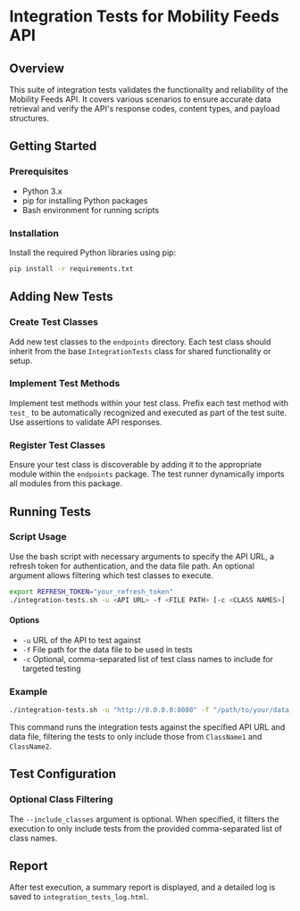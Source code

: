 # Integration Tests for Mobility Feeds API

## Overview
This suite of integration tests validates the functionality and reliability of the Mobility Feeds API. It covers various scenarios to ensure accurate data retrieval and verify the API's response codes, content types, and payload structures.

## Getting Started

### Prerequisites
- Python 3.x
- pip for installing Python packages
- Bash environment for running scripts

### Installation
Install the required Python libraries using pip:

```bash
pip install -r requirements.txt
```

## Adding New Tests

### Create Test Classes
Add new test classes to the `endpoints` directory. Each test class should inherit from the base `IntegrationTests` class for shared functionality or setup.

### Implement Test Methods
Implement test methods within your test class. Prefix each test method with `test_` to be automatically recognized and executed as part of the test suite. Use assertions to validate API responses.

### Register Test Classes
Ensure your test class is discoverable by adding it to the appropriate module within the `endpoints` package. The test runner dynamically imports all modules from this package.

## Running Tests

### Script Usage
Use the bash script with necessary arguments to specify the API URL, a refresh token for authentication, and the data file path. An optional argument allows filtering which test classes to execute.

```bash
export REFRESH_TOKEN="your_refresh_token"
./integration-tests.sh -u <API URL> -f <FILE PATH> [-c <CLASS NAMES>]
```

#### Options
- `-u` URL of the API to test against
- `-f` File path for the data file to be used in tests
- `-c` Optional, comma-separated list of test class names to include for targeted testing

### Example
```bash
./integration-tests.sh -u "http://0.0.0.0:8080" -f "/path/to/your/data_file.csv" -c "ClassName1,ClassName2"
```

This command runs the integration tests against the specified API URL and data file, filtering the tests to only include those from `ClassName1` and `ClassName2`.

## Test Configuration

### Optional Class Filtering
The `--include_classes` argument is optional. When specified, it filters the execution to only include tests from the provided comma-separated list of class names.

## Report
After test execution, a summary report is displayed, and a detailed log is saved to `integration_tests_log.html`.
